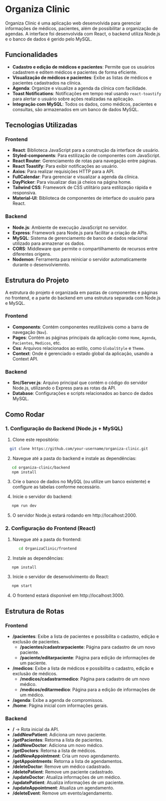 # Organiza Clinic

Organiza Clinic é uma aplicação web desenvolvida para gerenciar informações de médicos, pacientes, além de possibilitar a organização de agendas. A interface foi desenvolvida com React, o backend utiliza Node.js e o banco de dados é gerido pelo MySQL.

## Funcionalidades

- **Cadastro e edição de médicos e pacientes**: Permite que os usuários cadastrem e editem médicos e pacientes de forma eficiente.
- **Visualização de médicos e pacientes**: Exibe as listas de médicos e pacientes cadastrados na clínica.
- **Agenda**: Organize e visualize a agenda da clínica com facilidade.
- **Toast Notifications**: Notificações em tempo real usando `react-toastify` para alertar o usuário sobre ações realizadas na aplicação.
- **Integração com MySQL**: Todos os dados, como médicos, pacientes e consultas, são armazenados em um banco de dados MySQL.

## Tecnologias Utilizadas

### Frontend
- **React**: Biblioteca JavaScript para a construção da interface de usuário.
- **Styled-components**: Para estilização de componentes com JavaScript.
- **React Router**: Gerenciamento de rotas para navegação entre páginas.
- **React Toastify**: Para exibir notificações ao usuário.
- **Axios**: Para realizar requisições HTTP para a API.
- **FullCalendar**: Para gerenciar e visualizar a agenda da clínica.
- **DayPicker**: Para visualizar dias já cheios na página home.
- **Tailwind CSS**: Framework de CSS utilitário para estilização rápida e responsiva.
- **Material-UI**: Biblioteca de componentes de interface do usuário para React.

### Backend
- **Node.js**: Ambiente de execução JavaScript no servidor.
- **Express**: Framework para Node.js para facilitar a criação de APIs.
- **MySQL**: Sistema de gerenciamento de banco de dados relacional utilizado para armazenar os dados.
- **CORS**: Middleware que permite o compartilhamento de recursos entre diferentes origens.
- **Nodemon**: Ferramenta para reiniciar o servidor automaticamente durante o desenvolviemnto.

## Estrutura do Projeto

A estrutura do projeto é organizada em pastas de componentes e páginas no frontend, e a parte do backend em uma estrutura separada com Node.js e MySQL.

### Frontend
- **Components**: Contém componentes reutilizáveis como a barra de navegação (`Nav`).
- **Pages**: Contém as páginas principais da aplicação como `Home`, `Agenda`, `Pacientes`, `Medicos`, etc.
- **Css**: Arquivos relacionados ao estilo, como `GlobalStyle` e `Theme`.
- **Context**: Onde é gerenciado o estado global da aplicação, usando a Context API.

### Backend
- **Src/Server.js**: Arquivo principal que contém o código do servidor Node.js, utilizando o Express para as rotas da API.
- **Database**: Configurações e scripts relacionados ao banco de dados MySQL.

## Como Rodar

### 1. Configuração do Backend (Node.js + MySQL)

1. Clone este repositório: 
 ```bash
   git clone https://github.com/your-username/organiza-clinic.git
 ``` 

2. Navegue até a pasta do backend e instale as dependências:

 ```bash
    cd organiza-clinic/backend
    npm install
 ```

3. Crie o banco de dados no MySQL (ou utilize um banco existente) e configure as tabelas conforme necessário.

4. Inicie o servidor do backend:

 ```bash
    npm run dev
 ```

5. O servidor Node.js estará rodando em http://localhost:2000.

### 2. Configuração do Frontend (React)

1. Navegue até a pasta do frontend:
```bash
      cd OrganizaClinic/frontend
```

2. Instale as dependências:
```bash
   npm install
```

3. Inicie o servidor de desenvolvimento do React:
```bash
   npm start
```

4. O frontend estará disponível em http://localhost:3000.

## Estrutura de Rotas

### Frontend

- **/pacientes**: Exibe a lista de pacientes e possibilita o cadastro, edição e exclusão de pacientes.
   - **/pacientes/cadastrarpaciente**: Página para cadastro de um novo paciente.
   - **/paciente/editarpaciente**: Página para edição de informações de um paciente.
- **/medicos**: Exibe a lista de médicos e possibilita o cadastro, edição e exclusão de médicos.
   - **/medicos/cadastrarmedico**: Página para cadastro de um novo médico.
   - **/medicos/editarmedico**: Página para a edição de informações de um médico.
- **/agenda**: Exibe a agenda de compromissos.
- **/home**: Página inicial com informações gerais.

### Backend

- **/** → Rota inicial da API.
- **/addNewPatient**: Adiciona um novo paciente.
- **/getPacientes**: Retorna a lista de pacientes.
- **/addNewDoctor**: Adiciona um novo médico.
- **/getDoctors**: Retorna a lista de médicos.
- **/addNewAppointment**: Cria um novo agendamento.
- **/getAppointments**: Retorna a lista de agendamentos.
- **/deleteDoctor**: Remove um médico cadastrado.
- **/deletePatient**: Remove um paciente cadastrado.
- **/updateDoctor**: Atualiza informações de um médico.
- **/updatePatient**: Atualiza informações de um paciente.
- **/updateAppointment**: Atualiza um agendamento.
- **/deleteEvent**: Remove um evento/agendamento.